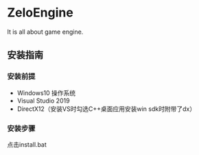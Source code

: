 # ZeloEngine
 
It is all about game engine.

## 安装指南

### 安装前提

* Windows10 操作系统
* Visual Studio 2019
* DirectX12（安装VS时勾选C++桌面应用安装win sdk时附带了dx）

### 安装步骤

点击install.bat
